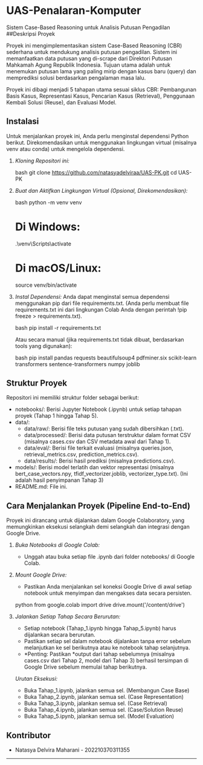 # UAS-Penalaran-Komputer
Sistem Case-Based Reasoning untuk Analisis Putusan Pengadilan
##Deskripsi Proyek

Proyek ini mengimplementasikan sistem Case-Based Reasoning (CBR) sederhana untuk mendukung analisis putusan pengadilan. Sistem ini memanfaatkan data putusan yang di-scrape dari Direktori Putusan Mahkamah Agung Republik Indonesia. Tujuan utama adalah untuk menemukan putusan lama yang paling mirip dengan kasus baru (query) dan memprediksi solusi berdasarkan pengalaman masa lalu.

Proyek ini dibagi menjadi 5 tahapan utama sesuai siklus CBR: Pembangunan Basis Kasus, Representasi Kasus, Pencarian Kasus (Retrieval), Penggunaan Kembali Solusi (Reuse), dan Evaluasi Model.

## Instalasi

Untuk menjalankan proyek ini, Anda perlu menginstal dependensi Python berikut.
Direkomendasikan untuk menggunakan lingkungan virtual (misalnya venv atau conda) untuk mengelola dependensi.

1.  *Kloning Repositori ini:*

    bash
    git clone https://github.com/natasyadelviraa/UAS-PK.git
    cd UAS-PK
    

2.  *Buat dan Aktifkan Lingkungan Virtual (Opsional, Direkomendasikan):*

    bash
    python -m venv venv
    # Di Windows:
    .\venv\Scripts\activate
    # Di macOS/Linux:
    source venv/bin/activate
    

3.  *Instal Dependensi:*
    Anda dapat menginstal semua dependensi menggunakan pip dari file requirements.txt. (Anda perlu membuat file requirements.txt ini dari lingkungan Colab Anda dengan perintah !pip freeze > requirements.txt).

    bash
    pip install -r requirements.txt
    

    Atau secara manual (jika requirements.txt tidak dibuat, berdasarkan tools yang digunakan):

    bash
    pip install pandas requests beautifulsoup4 pdfminer.six scikit-learn transformers sentence-transformers numpy joblib
    

## Struktur Proyek

Repositori ini memiliki struktur folder sebagai berikut:

  * notebooks/: Berisi Jupyter Notebook (.ipynb) untuk setiap tahapan proyek (Tahap 1 hingga Tahap 5).
  * data/:
      * data/raw/: Berisi file teks putusan yang sudah dibersihkan (.txt).
      * data/processed/: Berisi data putusan terstruktur dalam format CSV (misalnya cases.csv dan CSV metadata awal dari Tahap 1).
      * data/eval/: Berisi file terkait evaluasi (misalnya queries.json, retrieval_metrics.csv, prediction_metrics.csv).
      * data/results/: Berisi hasil prediksi (misalnya predictions.csv).
  * models/: Berisi model terlatih dan vektor representasi (misalnya bert_case_vectors.npy, tfidf_vectorizer.joblib, vectorizer_type.txt). (Ini adalah hasil penyimpanan Tahap 3)
  * README.md: File ini.

## Cara Menjalankan Proyek (Pipeline End-to-End)

Proyek ini dirancang untuk dijalankan dalam Google Colaboratory, yang memungkinkan eksekusi selangkah demi selangkah dan integrasi dengan Google Drive.

1.  *Buka Notebooks di Google Colab:*

      * Unggah atau buka setiap file .ipynb dari folder notebooks/ di Google Colab.

2.  *Mount Google Drive:*

      * Pastikan Anda menjalankan sel koneksi Google Drive di awal setiap notebook untuk menyimpan dan mengakses data secara persisten.

    <!-- end list -->

    python
    from google.colab import drive
    drive.mount('/content/drive')
    

3.  *Jalankan Setiap Tahap Secara Berurutan:*

      * Setiap notebook (Tahap_1.ipynb hingga Tahap_5.ipynb) harus dijalankan secara berurutan.
      * Pastikan setiap sel dalam notebook dijalankan tanpa error sebelum melanjutkan ke sel berikutnya atau ke notebook tahap selanjutnya.
      * *Penting: Pastikan *output dari tahap sebelumnya (misalnya cases.csv dari Tahap 2, model dari Tahap 3) berhasil tersimpan di Google Drive sebelum memulai tahap berikutnya.

    *Urutan Eksekusi:*

      * Buka Tahap_1.ipynb, jalankan semua sel. (Membangun Case Base)
      * Buka Tahap_2.ipynb, jalankan semua sel. (Case Representation)
      * Buka Tahap_3.ipynb, jalankan semua sel. (Case Retrieval)
      * Buka Tahap_4.ipynb, jalankan semua sel. (Case/Solution Reuse)
      * Buka Tahap_5.ipynb, jalankan semua sel. (Model Evaluation)

## Kontributor

  * Natasya Delvira Maharani - 202210370311355

-----
